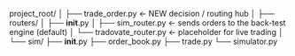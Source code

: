 project_root/
│
├── trade_order.py          ← NEW decision / routing hub
│
├── routers/
│   ├── __init__.py
│   ├── sim_router.py       ← sends orders to the back-test engine (default)
│   └── tradovate_router.py ← placeholder for live trading
│
└── sim/
    ├── __init__.py
    ├── order_book.py
    ├── trade.py
    └── simulator.py
